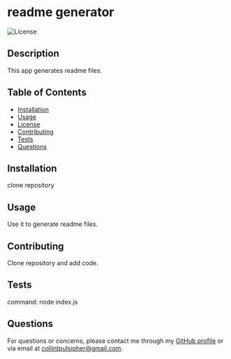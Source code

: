 
# readme generator
    
![License](https://img.shields.io/badge/License-MIT-blue.svg)
    
## Description
This app generates readme files.
    
## Table of Contents
- [Installation](#installation)
- [Usage](#usage)
- [License](#license)
- [Contributing](#contributing)
- [Tests](#tests)
- [Questions](#questions)
    
## Installation
clone repository
    
## Usage
Use it to generate readme files. 
    
## Contributing
Clone repository and add code. 
    
## Tests
command: node index.js
    
## Questions
For questions or concerns, please contact me through my [GitHub profile](https://github.com/cpulsipher24) or via email at collintpulsipher@gmail.com.
